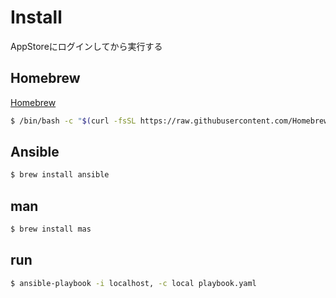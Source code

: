 # Install

AppStoreにログインしてから実行する

## Homebrew

[Homebrew](https://brew.sh/index_ja)

```zsh
$ /bin/bash -c "$(curl -fsSL https://raw.githubusercontent.com/Homebrew/install/HEAD/install.sh)"
```

## Ansible

```zsh
$ brew install ansible
```

## man

```zsh
$ brew install mas
```

## run

```zsh
$ ansible-playbook -i localhost, -c local playbook.yaml
```
